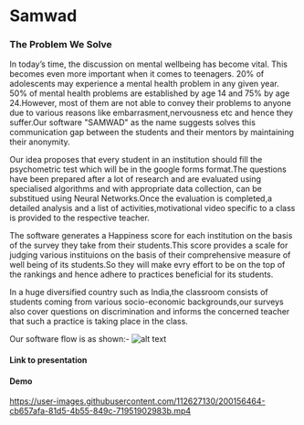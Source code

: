 # Samwad

### The Problem We Solve

In today’s time, the discussion on mental wellbeing has become vital. This becomes even more important when it comes to teenagers. 20% of adolescents may experience a mental health problem in any given year. 50% of mental health problems are established by age 14 and 75% by age 24.However, most of them are not able to convey their problems to anyone due to various reasons like embarrasment,nervousness etc and hence they suffer.Our software "SAMWAD" as the name suggests solves this communication gap between the students and their mentors by maintaining their anonymity.

Our idea proposes that every student in an institution should fill the psychometric test which will be in the google forms format.The questions have been prepared after a lot of research and are evaluated using specialised algorithms and with appropriate data collection, can be substitued using Neural Networks.Once the evaluation is completed,a detailed analysis and a list of activities,motivational video specific to a class is provided to the respective teacher.

The software generates a Happiness score for each institution on the basis of the survey they take from their students.This score provides a scale for judging various instituions on the basis of their comprehensive measure of well being of its students.So they will make evry effort to be on the top of the rankings and hence adhere to practices beneficial for its students.

In a huge diversified country such as India,the classroom consists of students coming from various socio-economic backgrounds,our surveys also cover questions on discrimination and informs the concerned teacher that such a practice is taking place in the class.

Our software flow is as shown:-
![alt text](https://raw.githubusercontent.com/phoenix6017/Samwad/main/flow.png)
#### Link to presentation

#### Demo
https://user-images.githubusercontent.com/112627130/200156464-cb657afa-81d5-4b55-849c-71951902983b.mp4







